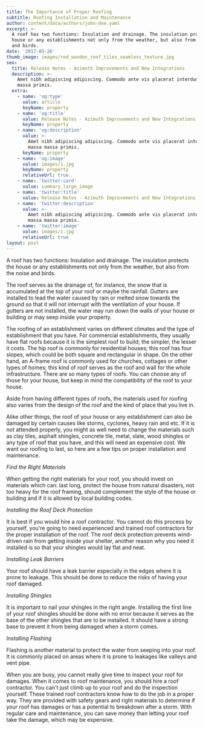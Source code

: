 ```yaml
---
title: The Importance of Proper Roofing
subtitle: Roofing Installation and Maintenance
author: content/data/authors/john-doe.yaml
excerpt: >-
  A roof has two functions: Insulation and drainage. The insulation protects the
  house or any establishments not only from the weather, but also from the noise
  and birds.
date: '2017-03-26'
thumb_image: images/red_wooden_roof_tiles_seamless_texture.jpg
seo:
  title: Release Notes - Azimuth Improvements and New Integrations
  description: >-
    Amet nibh adipiscing adipiscing. Commodo ante vis placerat interdum massa
    massa primis.
  extra:
    - name: 'og:type'
      value: article
      keyName: property
    - name: 'og:title'
      value: Release Notes - Azimuth Improvements and New Integrations
      keyName: property
    - name: 'og:description'
      value: >-
        Amet nibh adipiscing adipiscing. Commodo ante vis placerat interdum
        massa massa primis.
      keyName: property
    - name: 'og:image'
      value: images/1.jpg
      keyName: property
      relativeUrl: true
    - name: 'twitter:card'
      value: summary_large_image
    - name: 'twitter:title'
      value: Release Notes - Azimuth Improvements and New Integrations
    - name: 'twitter:description'
      value: >-
        Amet nibh adipiscing adipiscing. Commodo ante vis placerat interdum
        massa massa primis.
    - name: 'twitter:image'
      value: images/1.jpg
      relativeUrl: true
layout: post
---
```

A roof has two functions: Insulation and drainage. The insulation protects the house or any establishments not only from the weather, but also from the noise and birds.

The roof serves as the drainage of, for instance, the snow that is accumulated at the top of your roof or maybe the rainfall. Gutters are installed to lead the water caused by rain or melted snow towards the ground so that it will not interrupt with the ventilation of your house. If gutters are not installed, the water may run down the walls of your house or building or may seep inside your property.

The roofing of an establishment varies on different climates and the type of establishment that you have. For commercial establishments, they usually have flat roofs because it is the simplest roof to build; the simpler, the lesser it costs. The hip roof is commonly for residential houses; this roof has four slopes, which could be both square and rectangular in shape. On the other hand, an A-frame roof is commonly used for churches, cottages or other types of homes; this kind of roof serves as the roof and wall for the whole infrastructure. There are so many types of roofs. You can choose any of those for your house, but keep in mind the compatibility of the roof to your house.

Aside from having different types of roofs, the materials used for roofing also varies from the design of the roof and the kind of place that you live in.

Alike other things, the roof of your house or any establishment can also be damaged by certain causes like storms, cyclones, heavy rain and etc. If it is not attended properly, you might as well need to change the materials such as clay tiles, asphalt shingles, concrete tile, metal, slate, wood shingles or any type of roof that you have, and this will need an expensive cost. We want our roofing to last, so here are a few tips on proper installation and maintenance.

*Find the Right Materials*

When getting the right materials for your roof, you should invest on materials which can: last long, protect the house from natural disasters, not too heavy for the roof framing, should complement the style of the house or building and if it is allowed by local building codes.

*Installing the Roof Deck Protection*

It is best if you would hire a roof contractor. You cannot do this process by yourself, you're going to need experienced and trained roof contractors for the proper installation of the roof. The roof deck protection prevents wind-driven rain from getting inside your shelter, another reason why you need it installed is so that your shingles would lay flat and neat.

*Installing Leak Barriers*

Your roof should have a leak barrier especially in the edges where it is prone to leakage. This should be done to reduce the risks of having your roof damaged.

*Installing Shingles*

It is important to nail your shingles in the right angle. Installing the first line of your roof shingles should be done with no error because it serves as the base of the other shingles that are to be installed. It should have a strong base to prevent it from being damaged when a storm comes.

*Installing Flashing*

Flashing is another material to protect the water from seeping into your roof. It is commonly placed on areas where it is prone to leakages like valleys and vent pipe.

When you are busy, you cannot really give time to inspect your roof for damages. When it comes to roof maintenance, you should hire a roof contractor. You can't just climb up to your roof and do the inspection yourself. These trained roof contractors know how to do the job in a proper way. They are provided with safety gears and right materials to determine if your roof has damages or has a potential to breakdown after a storm. With regular care and maintenance, you can save money than letting your roof take the damage, which may be expensive.
